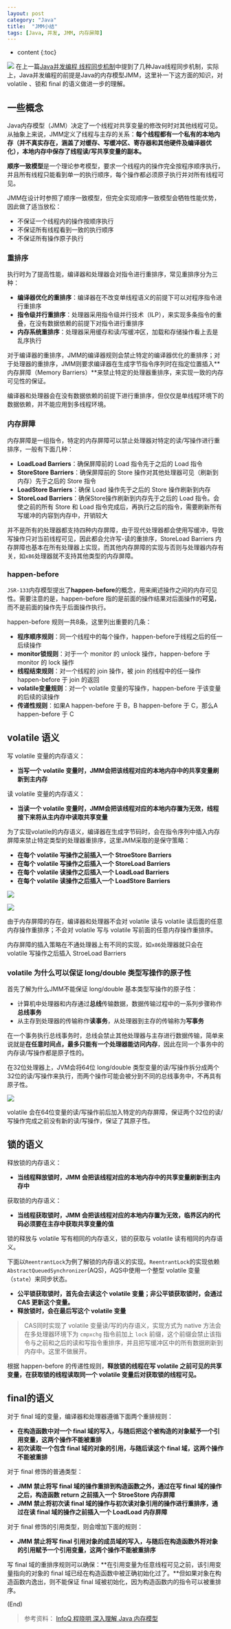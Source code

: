 ```yaml
---
layout: post
category: "Java"
title:  "JMM小结"
tags: [Java, 并发, JMM, 内存屏障]
---
```


* content
{:toc}

![](https://picsum.photos/800/300/?image=177)
在上一篇[Java并发编程 线程同步机制](https://cui1994.github.io/2019/01/10/thread1/)中提到了几种Java线程同步机制，实际上，Java并发编程的前提是Java的内存模型JMM，这里补一下这方面的知识，对 volatile 、锁和 final 的语义做进一步的理解。





## 一些概念
Java内存模型（JMM）决定了一个线程对共享变量的修改何时对其他线程可见。从抽象上来说，JMM定义了线程与主存的关系：**每个线程都有一个私有的本地内存（并不真实存在，涵盖了对缓存、写缓冲区、寄存器和其他硬件及编译器优化），本地内存中保存了线程读/写共享变量的副本。**

**顺序一致模型**是一个理论参考模型，要求一个线程内的操作完全按程序顺序执行，并且所有线程只能看到单一的执行顺序，每个操作都必须原子执行并对所有线程可见。

JMM在设计时参照了顺序一致模型，但完全实现顺序一致模型会牺牲性能优势，因此做了适当放松：
- 不保证一个线程内的操作按顺序执行
- 不保证所有线程看到一致的执行顺序
- 不保证所有操作原子执行

### 重排序
执行时为了提高性能，编译器和处理器会对指令进行重排序，常见重排序分为三种：
- **编译器优化的重排序**：编译器在不改变单线程语义的前提下可以对程序指令进行重排序
- **指令级并行重排序**：处理器采用指令级并行技术（ILP），来实现多条指令的重叠，在没有数据依赖的前提下对指令进行重排序
- **内存系统重排序**：处理器采用缓存和读/写缓冲区，加载和存储操作看上去是乱序执行

对于编译器的重排序，JMM的编译器规则会禁止特定的编译器优化的重排序；对于处理器的重排序，JMM则要求编译器在生成字节指令序列时在指定位置插入**内存屏障（Memory Barriers）**来禁止特定的处理器重排序，来实现一致的内存可见性的保证。

编译器和处理器会在没有数据依赖的前提下进行重排序，但仅仅是单线程环境下的数据依赖，并不能应用到多线程环境。

### 内存屏障
内存屏障是一组指令，特定的内存屏障可以禁止处理器对特定的读/写操作进行重排序，一般有下面几种：
- **LoadLoad Barriers**：确保屏障前的 Load 指令先于之后的 Load 指令
- **StoreStore Barriers**：确保屏障前的 Store 操作对其他处理器可见（刷新到内存）先于之后的 Store 指令
- **LoadStore Barriers**：确保 Load 操作先于之后的 Store 操作刷新到内存
- **StoreLoad Barriers**：确保Store操作刷新到内存先于之后的 Load 指令。会使之前的所有 Store 和 Load 指令完成后，再执行之后的指令，需要刷新所有写缓冲的内容到内存中，开销较大

并不是所有的处理器都支持四种内存屏障，由于现代处理器都会使用写缓冲，导致写操作只对当前线程可见，因此都会允许写-读的重排序，StoreLoad Barriers 内存屏障也基本在所有处理器上实现，而其他内存屏障的实现与否则与处理器内存有关，如`x86`处理器就不支持其他类型的内存屏障。

### happen-before
`JSR-133`内存模型提出了**happen-before**的概念，用来阐述操作之间的内存可见性。需要注意的是，happen-before 指的是前面的操作结果对后面操作的**可见**，而不是前面的操作先于后面操作执行。

happen-before 规则一共8条，这里列出重要的几条：
- **程序顺序规则**：同一个线程中的每个操作，happen-before于线程之后的任一后续操作
- **monitor锁规则**：对于一个 monitor 的 unlock 操作，happen-before 于 monitor 的 lock 操作
- **线程结束规则**：对一个线程的 join 操作，被 join 的线程中的任一操作 happen-before 于 join 的返回
- **volatile变量规则**：对一个 volatile 变量的写操作，happen-before 于该变量的后续的读操作
- **传递性规则**：如果A happen-before 于 B，B happen-before 于 C，那么A happen-before 于 C

## volatile 语义
写 volatile 变量的内存语义：
- **当写一个 volatile 变量时，JMM会把该线程对应的本地内存中的共享变量刷新到主内存**

读 volatile 变量的内存语义：
- **当读一个 volatile 变量时，JMM会把该线程对应的本地内存置为无效，线程接下来将从主内存中读取共享变量**

为了实现volatile的内存语义，编译器在生成字节码时，会在指令序列中插入内存屏障来禁止特定类型的处理器重排序，这里JMM采取的是保守策略：
- **在每个 volatile 写操作之前插入一个 StroeStore Barriers**
- **在每个 volatile 写操作之后插入一个 StoreLoad Barriers**
- **在每个 volatile 读操作之后插入一个 LoadLoad Barriers**
- **在每个 volatile 读操作之后插入一个 LoadStore Barriers**

![](https://i.loli.net/2019/01/24/5c49d0a404e42.png)

![](https://i.loli.net/2019/01/24/5c49d0aebfe74.png)

由于内存屏障的存在，编译器和处理器不会对 volatile 读与 volatile 读后面的任意内存操作重排序；不会对 volatile 写与 volatile 写前面的任意内存操作重排序。

内存屏障的插入策略在不通处理器上有不同的实现，如`x86`处理器就只会在 volatile 写操作之后插入 StroeLoad Barriers

### volatile 为什么可以保证 long/double 类型写操作的原子性
首先了解为什么JMM不能保证 long/double 基本类型写操作的原子性：
- 计算机中处理器和内存通过**总线**传输数据，数据传输过程中的一系列步骤称作**总线事务**
- 从主存到处理器的传输称作**读事务**，从处理器到主存的传输称为**写事务**

在一个事务执行总线事务时，总线会禁止其他处理器与主存进行数据传输，简单来说就是**在任意时间点，最多只能有一个处理器能访问内存**，因此在同一个事务中的内存读/写操作都是原子性的。

在32位处理器上，JVM会将64位 long/double 类型变量的读/写操作拆分成两个32位的读/写操作来执行，而两个操作可能会被分到不同的总线事务中，不再具有原子性。

![](https://i.loli.net/2019/01/24/5c49d15940926.png)

volatile 会在64位变量的读/写操作前后加入特定的内存屏障，保证两个32位的读/写操作完成之前没有新的读/写操作，保证了其原子性。

## 锁的语义
释放锁的内存语义：
- **当线程释放锁时，JMM 会把该线程对应的本地内存中的共享变量刷新到主内存中**

获取锁的内存语义：
- **当线程获取锁时，JMM 会把该线程对应的本地内存置为无效，临界区内的代码必须要在主存中获取共享变量的值**

锁的释放与 volatile 写有相同的内存语义，锁的获取与 volatile 读有相同的内存语义。

下面以`ReentrantLock`为例了解锁的内存语义的实现。`ReentrantLock`的实现依赖`AbstractQueuedSynchronizer`(AQS)，AQS中使用一个整型 volatile 变量（`state`）来同步状态。
- **公平锁获取锁时，首先会去读这个 volatile 变量；非公平锁获取锁时，会通过 CAS 更新这个变量。**
- **释放锁时，会在最后写这个 volatile 变量**

>CAS同时实现了 volatile 变量读/写的内存语义，实现方式为 native 方法会在多处理器环境下为 `cmpxchg` 指令前加上 `lock` 前缀，这个前缀会禁止该指令与之前和之后的读和写指令重排序，并且把写缓冲区中的所有数据刷新到内存中。这里不做展开。

根据 happen-before 的传递性规则，**释放锁的线程在写 volatile 之前可见的共享变量，在获取锁的线程读取同一个 volatile 变量后对获取锁的线程可见。**

## final的语义
对于 final 域的变量，编译器和处理器遵循下面两个重排规则：
- **在构造函数中对一个 final 域的写入，与随后把这个被构造的对象赋予一个引用变量，这两个操作不能被重排**
- **初次读取一个包含 final 域的对象的引用，与随后读这个 final 域，这两个操作不能被重排**

对于 final 修饰的普通类型：
- **JMM 禁止将写 final 域的操作重排到构造函数之外，通过在写 final 域的操作之后，构造函数 return 之前插入一个 StroeStore 内存屏障**
- **JMM 禁止将初次读 final 域的操作与初次读对象引用的操作进行重排序，通过在读 final 域的操作之前插入一个 LoadLoad 内存屏障**

对于 final 修饰的引用类型，则会增加下面的规则：
- **JMM 禁止将写 final 引用对象的成员域的写入，与随后在构造函数外将对象的引用赋予一个引用变量，这两个操作不能被重排序**

写 final 域的重排序规则可以确保：**在引用变量为任意线程可见之前，该引用变量指向的对象的 final 域已经在构造函数中被正确初始化过了。**但如果对象在构造函数内逸出，则不能保证 final 域被初始化，因为构造函数内的指令可以被重排序。

(End)

> 参考资料：
> [InfoQ 程晓明 深入理解 Java 内存模型](https://www.infoq.cn/article/java-memory-model-1)

